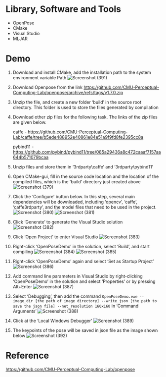 # Library, Software and Tools
- OpenPose
- CMake
- Visual Studio
- MLJAR
  
# Demo
1. Download and install CMake, add the installation path to the system environment variable Path
![Screenshot (391)](https://github.com/junetan29/Yoga-Pose-Estimation-with-OpenPose/assets/95990839/ad686ca7-e689-4e66-b56b-5ff6c137a878)
2. Download Openpose from the link https://github.com/CMU-Perceptual-Computing-Lab/openpose/archive/refs/tags/v1.7.0.zip
3. Unzip the file, and create a new folder ‘build’ in the source root directory. This folder is used to store the files generated by compilation
4. Download other zip files for the following task. The links of the zip files are given below.

   caffe - https://github.com/CMU-Perceptual-Computing-Lab/caffe/tree/b5ede488952e40861e84e51a9f9fd8fe2395cc8a
   
   pybind11 - https://github.com/pybind/pybind11/tree/085a29436a8c472caaaf7157aa644b571079bcaa
5. Unzip files and store them in ‘3rdparty\caffe’ and ‘3rdparty\pybind11’
6. Open CMake-gui, fill in the source code location and the location of the compiled files, which is the 'build' directory just created above
![Screenshot (379)](https://github.com/junetan29/Yoga-Pose-Estimation-with-OpenPose/assets/95990839/c3914a26-a2d3-4984-80cc-03fe9c34bee9)
7. Click the ‘Configure’ button below. In this step, several main dependencies will be downloaded, including ‘opencv’, ‘caffe’, ‘caffe3rdparty’, and the model files that need to be used in the project.
![Screenshot (380)](https://github.com/junetan29/Yoga-Pose-Estimation-with-OpenPose/assets/95990839/de28dcfe-e0c7-410b-a5f5-39f0073a2dd8)
![Screenshot (381)](https://github.com/junetan29/Yoga-Pose-Estimation-with-OpenPose/assets/95990839/70922ae2-4cf1-4cef-93cd-7952558378c2)

8. Click ‘Generate’ to generate the Visual Studio solution
![Screenshot (382)](https://github.com/junetan29/Yoga-Pose-Estimation-with-OpenPose/assets/95990839/b5d4c058-aaeb-442a-acd3-83094e641e79)

9. Click ‘Open Project’ to enter Visual Studio
![Screenshot (383)](https://github.com/junetan29/Yoga-Pose-Estimation-with-OpenPose/assets/95990839/7aaa5c36-8eef-43f3-be0b-76da04b94599)

10. Right-click ‘OpenPoseDemo’ in the solution, select ‘Build’, and start compiling
![Screenshot (384)](https://github.com/junetan29/Yoga-Pose-Estimation-with-OpenPose/assets/95990839/864d6122-6d9b-40b4-bd59-7c0a1bb02b29)
![Screenshot (385)](https://github.com/junetan29/Yoga-Pose-Estimation-with-OpenPose/assets/95990839/55dd5481-a359-46e4-9807-19ee56ac319d)

11. Right-click ‘OpenPoseDemo’ again and select ‘Set as Startup Project’ 
![Screenshot (386)](https://github.com/junetan29/Yoga-Pose-Estimation-with-OpenPose/assets/95990839/c62ea3b5-6094-4768-b95d-3c3766803942)

12. Add command line parameters in Visual Studio by right-clicking ‘OpenPoseDemo’ in the solution and select ‘Properties’ or by pressing Alt+Enter
![Screenshot (387)](https://github.com/junetan29/Yoga-Pose-Estimation-with-OpenPose/assets/95990839/96db6c0f-b4c0-402b-a4ea-4bd11b970a47)

13. Select ‘Debugging’, then add the command ```OpenPoseDemo.exe --image_dir [the path of image directory] --write_json [the path to save the json file] --net_resolution 160x160``` in ‘Command Arguments’
![Screenshot (388)](https://github.com/junetan29/Yoga-Pose-Estimation-with-OpenPose/assets/95990839/75cd7673-1de3-488a-b8ad-83e19276c42f)

14. Click at the ‘Local Windows Debugger’
![Screenshot (389)](https://github.com/junetan29/Yoga-Pose-Estimation-with-OpenPose/assets/95990839/0b03adeb-dcc3-44a0-8ce2-4e6781d94e38)

15. The keypoints of the pose will be saved in json file as the image shown below 
![Screenshot (392)](https://github.com/junetan29/Yoga-Pose-Estimation-with-OpenPose/assets/95990839/5d952925-52cc-4166-8206-b7d91822c41e)
  
# Reference
https://github.com/CMU-Perceptual-Computing-Lab/openpose
